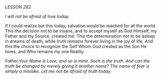 *LESSON 282*

*I will not be afraid of love today.*

If I could realize but this today, salvation would be reached for all the world. This the decision not to be insane, and to accept myself as God Himself, my Father and my Source, created me. This the determination not to be asleep in dreams of death, while truth remains forever living in the joy of life. And this the choice to recognize the Self Whom God created as the Son He loves, and Who remains my one Reality.

_Father,Your Name is Love, and so is mine. Such is the truth. And can the truth be changed by merely giving it another name? The name of fear is simply a mistake. Let me not be afraid of truth today._